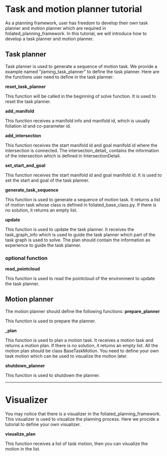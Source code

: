 # Task and motion planner tutorial
As a planning framework, user has freedom to develop their own task planner and motion planner which are required in foliated_planning_framework. In this tutorial, we will introduce how to develop a task planner and motion planner.
## Task planner
Task planner is used to generate a sequence of motion task. We provide a example named "jiaming_task_planner" to define the task planner. Here are the functions user need to define in the task planner:

<b>reset_task_planner</b>

This function will be called in the beginning of solve function. It is used to reset the task planner.

<b>add_manifold</b>

This function receives a manifold info and manifold id, which is usually foliation id and co-parameter id.

<b>add_intersection</b>

This function receives the start manifold id and goal manifold id where the intersection is connected. The intersection_detail_ contains the information of the intersection which is defined in IntersectionDetail.

<b>set_start_and_goal</b>

This function receives the start manifold id and goal manifold id. It is used to set the start and goal of the task planner.

<b>generate_task_sequence</b>

This function is used to generate a sequence of motion task. It returns a list of motion task whose class is defined in foliated_base_class.py. If there is no solution, it returns an empty list.

<b>update</b>

This function is used to update the task planner. It receives the task_graph_info which is used to guide the task planner which part of the task graph is used to solve. The plan should contain the information as experience to guide the task planner.

### optional function
<b>read_pointcloud</b>

This function is used to read the pointcloud of the environment to update the task planner. 

## Motion planner
The motion planner should define the following functions:
<b>prepare_planner</b>

This function is used to prepare the planner.

<b>_plan</b>

This function is used to plan a motion task. It receives a motion task and returns a motion plan. If there is no solution, it returns an empty list. All the motion plan should be class BaseTaskMotion. You need to define your own task motion which can be used to visualize the motion later.

<b>shutdown_planner</b>

This function is used to shutdown the planner.

---
# Visualizer
You may notice that there is a visualizer in the foliated_planning_framework. This visualizer is used to visualize the planning process. Here we procide a tutorial to define your own visualizer.

<b>visualize_plan</b>

This function receives a list of task motion, then you can visualize the motion in the list.

